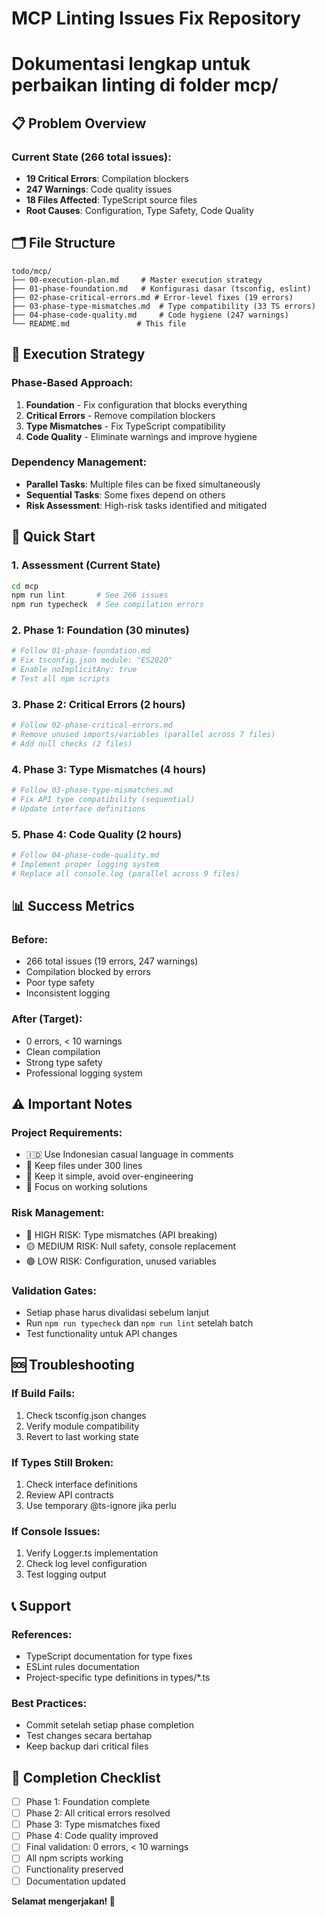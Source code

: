 # MCP Linting Issues Fix Repository
# Dokumentasi lengkap untuk perbaikan linting di folder mcp/

## 📋 Problem Overview

### Current State (266 total issues):
- **19 Critical Errors**: Compilation blockers
- **247 Warnings**: Code quality issues
- **18 Files Affected**: TypeScript source files
- **Root Causes**: Configuration, Type Safety, Code Quality

## 🗂️ File Structure

```
todo/mcp/
├── 00-execution-plan.md     # Master execution strategy
├── 01-phase-foundation.md   # Konfigurasi dasar (tsconfig, eslint)
├── 02-phase-critical-errors.md # Error-level fixes (19 errors)
├── 03-phase-type-mismatches.md  # Type compatibility (33 TS errors)
├── 04-phase-code-quality.md     # Code hygiene (247 warnings)
└── README.md               # This file
```

## 🎯 Execution Strategy

### Phase-Based Approach:
1. **Foundation** - Fix configuration that blocks everything
2. **Critical Errors** - Remove compilation blockers
3. **Type Mismatches** - Fix TypeScript compatibility
4. **Code Quality** - Eliminate warnings and improve hygiene

### Dependency Management:
- **Parallel Tasks**: Multiple files can be fixed simultaneously
- **Sequential Tasks**: Some fixes depend on others
- **Risk Assessment**: High-risk tasks identified and mitigated

## 🚀 Quick Start

### 1. Assessment (Current State)
```bash
cd mcp
npm run lint       # See 266 issues
npm run typecheck  # See compilation errors
```

### 2. Phase 1: Foundation (30 minutes)
```bash
# Follow 01-phase-foundation.md
# Fix tsconfig.json module: "ES2020"
# Enable noImplicitAny: true
# Test all npm scripts
```

### 3. Phase 2: Critical Errors (2 hours)
```bash
# Follow 02-phase-critical-errors.md
# Remove unused imports/variables (parallel across 7 files)
# Add null checks (2 files)
```

### 4. Phase 3: Type Mismatches (4 hours)
```bash
# Follow 03-phase-type-mismatches.md
# Fix API type compatibility (sequential)
# Update interface definitions
```

### 5. Phase 4: Code Quality (2 hours)
```bash
# Follow 04-phase-code-quality.md
# Implement proper logging system
# Replace all console.log (parallel across 9 files)
```

## 📊 Success Metrics

### Before:
- 266 total issues (19 errors, 247 warnings)
- Compilation blocked by errors
- Poor type safety
- Inconsistent logging

### After (Target):
- 0 errors, < 10 warnings
- Clean compilation
- Strong type safety
- Professional logging system

## ⚠️ Important Notes

### Project Requirements:
- 🇮🇩 Use Indonesian casual language in comments
- 📏 Keep files under 300 lines
- 🎯 Keep it simple, avoid over-engineering
- 🧪 Focus on working solutions

### Risk Management:
- 🔴 HIGH RISK: Type mismatches (API breaking)
- 🟡 MEDIUM RISK: Null safety, console replacement
- 🟢 LOW RISK: Configuration, unused variables

### Validation Gates:
- Setiap phase harus divalidasi sebelum lanjut
- Run `npm run typecheck` dan `npm run lint` setelah batch
- Test functionality untuk API changes

## 🆘 Troubleshooting

### If Build Fails:
1. Check tsconfig.json changes
2. Verify module compatibility
3. Revert to last working state

### If Types Still Broken:
1. Check interface definitions
2. Review API contracts
3. Use temporary @ts-ignore jika perlu

### If Console Issues:
1. Verify Logger.ts implementation
2. Check log level configuration
3. Test logging output

## 📞 Support

### References:
- TypeScript documentation for type fixes
- ESLint rules documentation
- Project-specific type definitions in types/*.ts

### Best Practices:
- Commit setelah setiap phase completion
- Test changes secara bertahap
- Keep backup dari critical files

## 🎉 Completion Checklist

- [ ] Phase 1: Foundation complete
- [ ] Phase 2: All critical errors resolved
- [ ] Phase 3: Type mismatches fixed
- [ ] Phase 4: Code quality improved
- [ ] Final validation: 0 errors, < 10 warnings
- [ ] All npm scripts working
- [ ] Functionality preserved
- [ ] Documentation updated

**Selamat mengerjakan! 🚀**